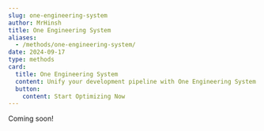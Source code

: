 ```yaml
---
slug: one-engineering-system
author: MrHinsh
title: One Engineering System
aliases:
  - /methods/one-engineering-system/
date: 2024-09-17
type: methods
card:
  title: One Engineering System
  content: Unify your development pipeline with One Engineering System. Ensure seamless collaboration and integration across all engineering teams and workflows.
  button:
    content: Start Optimizing Now
---
```


Coming soon!

